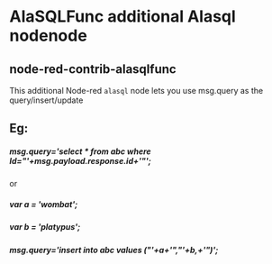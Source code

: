 # AlaSQLFunc additional Alasql nodenode

## node-red-contrib-alasqlfunc

This additional  Node-red `alasql` node lets you use msg.query as the query/insert/update

## Eg: 

##### msg.query='select * from abc where Id="'+msg.payload.response.id+'"';

or

##### var a = 'wombat';
##### var b = 'platypus';
##### msg.query='insert into abc values ("'+a+'","'+b,+'")';


